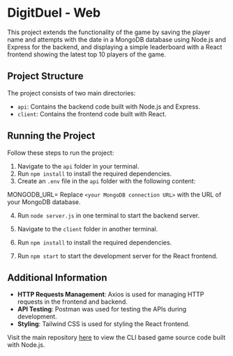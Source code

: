 # DigitDuel - Web

This project extends the functionality of the game by saving the player name and attempts with the date in a MongoDB database using Node.js and Express for the backend, and displaying a simple leaderboard with a React frontend showing the latest top 10 players of the game.

## Project Structure

The project consists of two main directories:

- `api`: Contains the backend code built with Node.js and Express.
- `client`: Contains the frontend code built with React.

## Running the Project

Follow these steps to run the project:

1. Navigate to the `api` folder in your terminal.
2. Run `npm install` to install the required dependencies.
3. Create an `.env` file in the `api` folder with the following content:

MONGODB_URL=<your MongoDB connection URL>
Replace `<your MongoDB connection URL>` with the URL of your MongoDB database.

4. Run `node server.js` in one terminal to start the backend server.

5. Navigate to the `client` folder in another terminal.
6. Run `npm install` to install the required dependencies.
7. Run `npm start` to start the development server for the React frontend.

## Additional Information

- **HTTP Requests Management**: Axios is used for managing HTTP requests in the frontend and backend.
- **API Testing**: Postman was used for testing the APIs during development.
- **Styling**: Tailwind CSS is used for styling the React frontend.

Visit the main repository [here](https://github.com/chiragbhatia7/PRODIGY_SD_02) to view the CLI based game source code built with Node.js.

